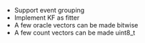 * Support event grouping
* Implement KF as fitter
* A few oracle vectors can be made bitwise 
* A few count vectors can be made uint8_t

